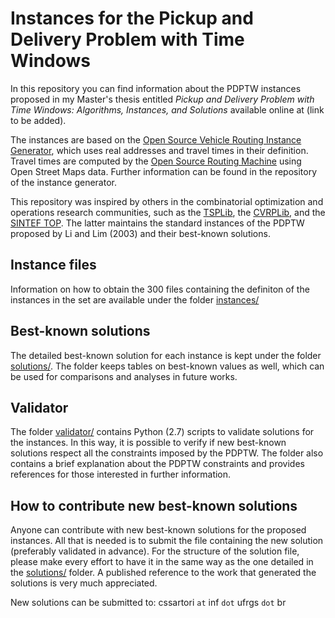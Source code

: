# Instances for the Pickup and Delivery Problem with Time Windows

In this repository you can find information about the PDPTW instances proposed in my Master's thesis entitled *Pickup and Delivery Problem with Time Windows: Algorithms, Instances, and Solutions* available online at (link to be added).

The instances are based on the [Open Source Vehicle Routing Instance Generator](https://github.com/cssartori/ovig), which uses real addresses and travel times in their definition. Travel times are computed by the [Open Source Routing Machine](https://github.com/Project-OSRM/osrm-backend) using Open Street Maps data. Further information can be found in the repository of the instance generator.

This repository was inspired by others in the combinatorial optimization and operations research communities, such as the [TSPLib](https://www.iwr.uni-heidelberg.de/groups/comopt/software/TSPLIB95/), the [CVRPLib](http://vrp.atd-lab.inf.puc-rio.br/index.php/en/), and the [SINTEF TOP](https://www.sintef.no/projectweb/top/). The latter maintains the standard instances of the PDPTW proposed by Li and Lim (2003) and their best-known solutions.

## Instance files

Information on how to obtain the 300 files containing the definiton of the instances in the set are available under the folder [instances/](https://github.com/cssartori/pdptw-instances/tree/master/instances)

## Best-known solutions

The detailed best-known solution for each instance is kept under the folder [solutions/](https://github.com/cssartori/pdptw-instances/tree/master/solutions). The folder keeps tables on best-known values as well, which can be used for comparisons and analyses in future works.

## Validator

The folder [validator/](https://github.com/cssartori/pdptw-instances/tree/master/validator) contains Python (2.7) scripts to validate solutions for the instances. In this way, it is possible to verify if new best-known solutions respect all the constraints imposed by the PDPTW. The folder also contains a brief explanation about the PDPTW constraints and provides references for those interested in further information.

## How to contribute new best-known solutions

Anyone can contribute with new best-known solutions for the proposed instances. All that is needed is to submit the file containing the new solution (preferably validated in advance). For the structure of the solution file, please make every effort to have it in the same way as the one detailed in the [solutions/](https://github.com/cssartori/pdptw-instances/tree/master/solutions) folder. A published reference to the work that generated the solutions is very much appreciated.

New solutions can be submitted to: cssartori `at` inf  `dot` ufrgs `dot` br
